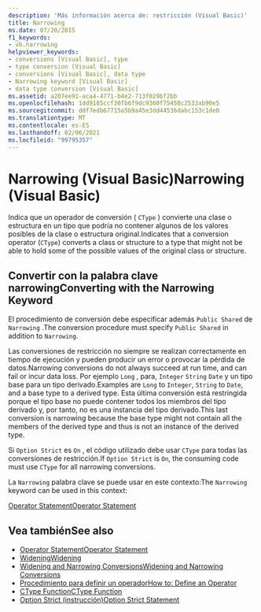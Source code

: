 ```yaml
---
description: 'Más información acerca de: restricción (Visual Basic)'
title: Narrowing
ms.date: 07/20/2015
f1_keywords:
- vb.narrowing
helpviewer_keywords:
- conversions [Visual Basic], type
- type conversion [Visual Basic]
- conversions [Visual Basic], data type
- Narrowing keyword [Visual Basic]
- data type conversion [Visual Basic]
ms.assetid: a207ee91-aca4-4771-b4e2-713f029bf2bb
ms.openlocfilehash: 1dd9185ccf30fb6f9dc9360f75450c2533ab90e5
ms.sourcegitcommit: ddf7edb67715a5b9a45e3dd44536dabc153c1de0
ms.translationtype: MT
ms.contentlocale: es-ES
ms.lasthandoff: 02/06/2021
ms.locfileid: "99795357"
---
```

# <a name="narrowing-visual-basic"></a><span data-ttu-id="4f62f-103">Narrowing (Visual Basic)</span><span class="sxs-lookup"><span data-stu-id="4f62f-103">Narrowing (Visual Basic)</span></span>

<span data-ttu-id="4f62f-104">Indica que un operador de conversión ( `CType` ) convierte una clase o estructura en un tipo que podría no contener algunos de los valores posibles de la clase o estructura original.</span><span class="sxs-lookup"><span data-stu-id="4f62f-104">Indicates that a conversion operator (`CType`) converts a class or structure to a type that might not be able to hold some of the possible values of the original class or structure.</span></span>  
  
## <a name="converting-with-the-narrowing-keyword"></a><span data-ttu-id="4f62f-105">Convertir con la palabra clave narrowing</span><span class="sxs-lookup"><span data-stu-id="4f62f-105">Converting with the Narrowing Keyword</span></span>  

 <span data-ttu-id="4f62f-106">El procedimiento de conversión debe especificar además `Public Shared` de `Narrowing` .</span><span class="sxs-lookup"><span data-stu-id="4f62f-106">The conversion procedure must specify `Public Shared` in addition to `Narrowing`.</span></span>  
  
 <span data-ttu-id="4f62f-107">Las conversiones de restricción no siempre se realizan correctamente en tiempo de ejecución y pueden producir un error o provocar la pérdida de datos.</span><span class="sxs-lookup"><span data-stu-id="4f62f-107">Narrowing conversions do not always succeed at run time, and can fail or incur data loss.</span></span> <span data-ttu-id="4f62f-108">Por ejemplo `Long` , para, `Integer` `String` `Date` y un tipo base para un tipo derivado.</span><span class="sxs-lookup"><span data-stu-id="4f62f-108">Examples are `Long` to `Integer`, `String` to `Date`, and a base type to a derived type.</span></span> <span data-ttu-id="4f62f-109">Esta última conversión está restringida porque el tipo base no puede contener todos los miembros del tipo derivado y, por tanto, no es una instancia del tipo derivado.</span><span class="sxs-lookup"><span data-stu-id="4f62f-109">This last conversion is narrowing because the base type might not contain all the members of the derived type and thus is not an instance of the derived type.</span></span>  
  
 <span data-ttu-id="4f62f-110">Si `Option Strict` es `On` , el código utilizado debe usar `CType` para todas las conversiones de restricción.</span><span class="sxs-lookup"><span data-stu-id="4f62f-110">If `Option Strict` is `On`, the consuming code must use `CType` for all narrowing conversions.</span></span>  
  
 <span data-ttu-id="4f62f-111">La `Narrowing` palabra clave se puede usar en este contexto:</span><span class="sxs-lookup"><span data-stu-id="4f62f-111">The `Narrowing` keyword can be used in this context:</span></span>  
  
 [<span data-ttu-id="4f62f-112">Operator Statement</span><span class="sxs-lookup"><span data-stu-id="4f62f-112">Operator Statement</span></span>](../statements/operator-statement.md)  
  
## <a name="see-also"></a><span data-ttu-id="4f62f-113">Vea también</span><span class="sxs-lookup"><span data-stu-id="4f62f-113">See also</span></span>

- [<span data-ttu-id="4f62f-114">Operator Statement</span><span class="sxs-lookup"><span data-stu-id="4f62f-114">Operator Statement</span></span>](../statements/operator-statement.md)
- [<span data-ttu-id="4f62f-115">Widening</span><span class="sxs-lookup"><span data-stu-id="4f62f-115">Widening</span></span>](widening.md)
- [<span data-ttu-id="4f62f-116">Widening and Narrowing Conversions</span><span class="sxs-lookup"><span data-stu-id="4f62f-116">Widening and Narrowing Conversions</span></span>](../../programming-guide/language-features/data-types/widening-and-narrowing-conversions.md)
- [<span data-ttu-id="4f62f-117">Procedimiento para definir un operador</span><span class="sxs-lookup"><span data-stu-id="4f62f-117">How to: Define an Operator</span></span>](../../programming-guide/language-features/procedures/how-to-define-an-operator.md)
- [<span data-ttu-id="4f62f-118">CType Function</span><span class="sxs-lookup"><span data-stu-id="4f62f-118">CType Function</span></span>](../functions/ctype-function.md)
- [<span data-ttu-id="4f62f-119">Option Strict (instrucción)</span><span class="sxs-lookup"><span data-stu-id="4f62f-119">Option Strict Statement</span></span>](../statements/option-strict-statement.md)
